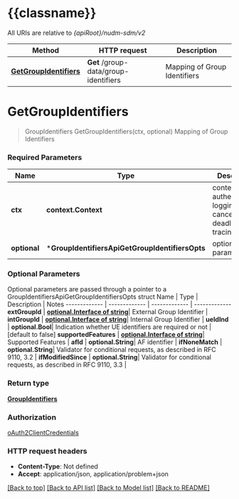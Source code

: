 # {{classname}}

All URIs are relative to *{apiRoot}/nudm-sdm/v2*

Method | HTTP request | Description
------------- | ------------- | -------------
[**GetGroupIdentifiers**](GroupIdentifiersApi.md#GetGroupIdentifiers) | **Get** /group-data/group-identifiers | Mapping of Group Identifiers

# **GetGroupIdentifiers**
> GroupIdentifiers GetGroupIdentifiers(ctx, optional)
Mapping of Group Identifiers

### Required Parameters

Name | Type | Description  | Notes
------------- | ------------- | ------------- | -------------
 **ctx** | **context.Context** | context for authentication, logging, cancellation, deadlines, tracing, etc.
 **optional** | ***GroupIdentifiersApiGetGroupIdentifiersOpts** | optional parameters | nil if no parameters

### Optional Parameters
Optional parameters are passed through a pointer to a GroupIdentifiersApiGetGroupIdentifiersOpts struct
Name | Type | Description  | Notes
------------- | ------------- | ------------- | -------------
 **extGroupId** | [**optional.Interface of string**](.md)| External Group Identifier | 
 **intGroupId** | [**optional.Interface of string**](.md)| Internal Group Identifier | 
 **ueIdInd** | **optional.Bool**| Indication whether UE identifiers are required or not | [default to false]
 **supportedFeatures** | [**optional.Interface of string**](.md)| Supported Features | 
 **afId** | **optional.String**| AF identifier | 
 **ifNoneMatch** | **optional.String**| Validator for conditional requests, as described in RFC 9110, 3.2 | 
 **ifModifiedSince** | **optional.String**| Validator for conditional requests, as described in RFC 9110, 3.3 | 

### Return type

[**GroupIdentifiers**](GroupIdentifiers.md)

### Authorization

[oAuth2ClientCredentials](../README.md#oAuth2ClientCredentials)

### HTTP request headers

 - **Content-Type**: Not defined
 - **Accept**: application/json, application/problem+json

[[Back to top]](#) [[Back to API list]](../README.md#documentation-for-api-endpoints) [[Back to Model list]](../README.md#documentation-for-models) [[Back to README]](../README.md)

